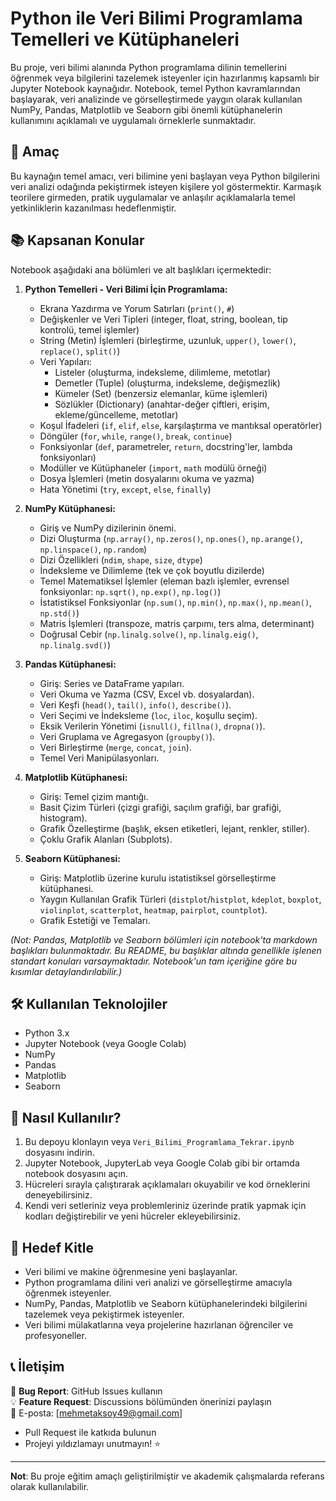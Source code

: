 # Python ile Veri Bilimi Programlama Temelleri ve Kütüphaneleri

Bu proje, veri bilimi alanında Python programlama dilinin temellerini öğrenmek veya bilgilerini tazelemek isteyenler için hazırlanmış kapsamlı bir Jupyter Notebook kaynağıdır. Notebook, temel Python kavramlarından başlayarak, veri analizinde ve görselleştirmede yaygın olarak kullanılan NumPy, Pandas, Matplotlib ve Seaborn gibi önemli kütüphanelerin kullanımını açıklamalı ve uygulamalı örneklerle sunmaktadır.

## 🎯 Amaç

Bu kaynağın temel amacı, veri bilimine yeni başlayan veya Python bilgilerini veri analizi odağında pekiştirmek isteyen kişilere yol göstermektir. Karmaşık teorilere girmeden, pratik uygulamalar ve anlaşılır açıklamalarla temel yetkinliklerin kazanılması hedeflenmiştir.

## 📚 Kapsanan Konular

Notebook aşağıdaki ana bölümleri ve alt başlıkları içermektedir:

1.  **Python Temelleri - Veri Bilimi İçin Programlama:**
    * Ekrana Yazdırma ve Yorum Satırları (`print()`, `#`)
    * Değişkenler ve Veri Tipleri (integer, float, string, boolean, tip kontrolü, temel işlemler)
    * String (Metin) İşlemleri (birleştirme, uzunluk, `upper()`, `lower()`, `replace()`, `split()`)
    * Veri Yapıları:
        * Listeler (oluşturma, indeksleme, dilimleme, metotlar)
        * Demetler (Tuple) (oluşturma, indeksleme, değişmezlik)
        * Kümeler (Set) (benzersiz elemanlar, küme işlemleri)
        * Sözlükler (Dictionary) (anahtar-değer çiftleri, erişim, ekleme/güncelleme, metotlar)
    * Koşul İfadeleri (`if`, `elif`, `else`, karşılaştırma ve mantıksal operatörler)
    * Döngüler (`for`, `while`, `range()`, `break`, `continue`)
    * Fonksiyonlar (`def`, parametreler, `return`, docstring'ler, lambda fonksiyonları)
    * Modüller ve Kütüphaneler (`import`, `math` modülü örneği)
    * Dosya İşlemleri (metin dosyalarını okuma ve yazma)
    * Hata Yönetimi (`try`, `except`, `else`, `finally`)

2.  **NumPy Kütüphanesi:**
    * Giriş ve NumPy dizilerinin önemi.
    * Dizi Oluşturma (`np.array()`, `np.zeros()`, `np.ones()`, `np.arange()`, `np.linspace()`, `np.random`)
    * Dizi Özellikleri (`ndim`, `shape`, `size`, `dtype`)
    * İndeksleme ve Dilimleme (tek ve çok boyutlu dizilerde)
    * Temel Matematiksel İşlemler (eleman bazlı işlemler, evrensel fonksiyonlar: `np.sqrt()`, `np.exp()`, `np.log()`)
    * İstatistiksel Fonksiyonlar (`np.sum()`, `np.min()`, `np.max()`, `np.mean()`, `np.std()`)
    * Matris İşlemleri (transpoze, matris çarpımı, ters alma, determinant)
    * Doğrusal Cebir (`np.linalg.solve()`, `np.linalg.eig()`, `np.linalg.svd()`)

3.  **Pandas Kütüphanesi:**
    * Giriş: Series ve DataFrame yapıları.
    * Veri Okuma ve Yazma (CSV, Excel vb. dosyalardan).
    * Veri Keşfi (`head()`, `tail()`, `info()`, `describe()`).
    * Veri Seçimi ve İndeksleme (`loc`, `iloc`, koşullu seçim).
    * Eksik Verilerin Yönetimi (`isnull()`, `fillna()`, `dropna()`).
    * Veri Gruplama ve Agregasyon (`groupby()`).
    * Veri Birleştirme (`merge`, `concat`, `join`).
    * Temel Veri Manipülasyonları.

4.  **Matplotlib Kütüphanesi:**
    * Giriş: Temel çizim mantığı.
    * Basit Çizim Türleri (çizgi grafiği, saçılım grafiği, bar grafiği, histogram).
    * Grafik Özelleştirme (başlık, eksen etiketleri, lejant, renkler, stiller).
    * Çoklu Grafik Alanları (Subplots).

5.  **Seaborn Kütüphanesi:**
    * Giriş: Matplotlib üzerine kurulu istatistiksel görselleştirme kütüphanesi.
    * Yaygın Kullanılan Grafik Türleri (`distplot`/`histplot`, `kdeplot`, `boxplot`, `violinplot`, `scatterplot`, `heatmap`, `pairplot`, `countplot`).
    * Grafik Estetiği ve Temaları.

*(Not: Pandas, Matplotlib ve Seaborn bölümleri için notebook'ta markdown başlıkları bulunmaktadır. Bu README, bu başlıklar altında genellikle işlenen standart konuları varsaymaktadır. Notebook'un tam içeriğine göre bu kısımlar detaylandırılabilir.)*

## 🛠️ Kullanılan Teknolojiler

* Python 3.x
* Jupyter Notebook (veya Google Colab)
* NumPy
* Pandas
* Matplotlib
* Seaborn

## 🚀 Nasıl Kullanılır?

1.  Bu depoyu klonlayın veya `Veri_Bilimi_Programlama_Tekrar.ipynb` dosyasını indirin.
2.  Jupyter Notebook, JupyterLab veya Google Colab gibi bir ortamda notebook dosyasını açın.
3.  Hücreleri sırayla çalıştırarak açıklamaları okuyabilir ve kod örneklerini deneyebilirsiniz.
4.  Kendi veri setleriniz veya problemleriniz üzerinde pratik yapmak için kodları değiştirebilir ve yeni hücreler ekleyebilirsiniz.

## 🎯 Hedef Kitle

* Veri bilimi ve makine öğrenmesine yeni başlayanlar.
* Python programlama dilini veri analizi ve görselleştirme amacıyla öğrenmek isteyenler.
* NumPy, Pandas, Matplotlib ve Seaborn kütüphanelerindeki bilgilerini tazelemek veya pekiştirmek isteyenler.
* Veri bilimi mülakatlarına veya projelerine hazırlanan öğrenciler ve profesyoneller.


## 📞 İletişim

🐛 **Bug Report**: GitHub Issues kullanın  
💡 **Feature Request**: Discussions bölümünden önerinizi paylaşın  
📧 E-posta: [mehmetaksoy49@gmail.com]

- Pull Request ile katkıda bulunun
- Projeyi yıldızlamayı unutmayın! ⭐

---

**Not**: Bu proje eğitim amaçlı geliştirilmiştir ve akademik çalışmalarda referans olarak kullanılabilir.
